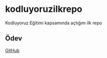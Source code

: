 # kodluyoruzilkrepo
Kodluyoruz Eğitimi kapsamında açtığım ilk repo
## Ödev
[GitHub](https://github.com/deryatas "GitHub Sayfam")



